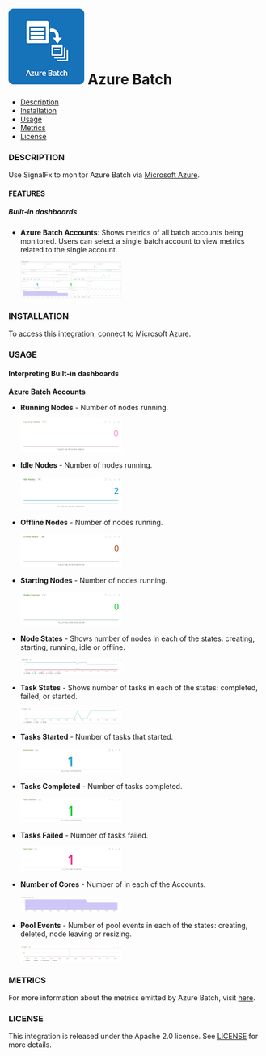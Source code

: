 # ![](./img/integrations_azurebatch.png) Azure Batch

- [Description](#description)
- [Installation](#installation)
- [Usage](#usage)
- [Metrics](#metrics)
- [License](#license)

### DESCRIPTION

Use SignalFx to monitor Azure Batch via [Microsoft Azure](https://github.com/signalfx/integrations/tree/master/azure)[](sfx_link:azure).

#### FEATURES

##### Built-in dashboards

- **Azure Batch Accounts**: Shows metrics of all batch accounts being monitored. Users can select a single batch account to view metrics related to the single account.

  [<img src='./img/batch.png' width=200px>](./img/batch.png)

### INSTALLATION

To access this integration, [connect to Microsoft Azure](https://github.com/signalfx/integrations/tree/master/azure)[](sfx_link:azure).

### USAGE

#### Interpreting Built-in dashboards

**Azure Batch Accounts**

- **Running Nodes** - Number of nodes running.

  [<img src='./img/batch.running.nodes.png' width=200px>](./img/batch.running.nodes.png)

- **Idle Nodes** - Number of nodes running.

  [<img src='./img/batch.idle.nodes.png' width=200px>](./img/batch.idle.nodes.png)

- **Offline Nodes** - Number of nodes running.

  [<img src='./img/batch.offline.nodes.png' width=200px>](./img/batch.offline.nodes.png)

- **Starting Nodes** - Number of nodes running.

  [<img src='./img/batch.starting.nodes.png' width=200px>](./img/batch.starting.nodes.png)

- **Node States** - Shows number of nodes in each of the states: creating, starting, running, idle or offline.

  [<img src='./img/batch.node.states.png' width=200px>](./img/batch.node.states.png)

- **Task States** - Shows number of tasks in each of the states: completed, failed, or started.

  [<img src='./img/batch.task.states.png' width=200px>](./img/batch.task.states.png)

- **Tasks Started** - Number of tasks that started.

  [<img src='./img/batch.tasks.started.png' width=200px>](./img/batch.task.started.png)

- **Tasks Completed** - Number of tasks completed.

  [<img src='./img/batch.tasks.completed.png' width=200px>](./img/batch.task.completed.png)

- **Tasks Failed** - Number of tasks failed.

  [<img src='./img/batch.tasks.failed.png' width=200px>](./img/batch.task.failed.png)

- **Number of Cores** - Number of in each of the Accounts.

  [<img src='./img/batch.cores.png' width=200px>](./img/batch.cores.png)

- **Pool Events** - Number of pool events in each of the states: creating, deleted, node leaving or resizing.

  [<img src='./img/batch.pool.events.png' width=200px>](./img/batch.pool.events.png)



### METRICS

For more information about the metrics emitted by Azure Batch, visit [here](https://docs.microsoft.com/en-us/azure/monitoring-and-diagnostics/monitoring-supported-metrics#microsoftbatchbatchaccounts).

### LICENSE

This integration is released under the Apache 2.0 license. See [LICENSE](./LICENSE) for more details.
